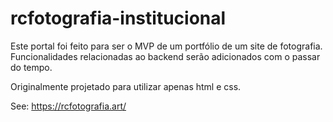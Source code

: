 # rcfotografia-institucional
Este portal foi feito para ser o MVP de um portfólio de um site de fotografia. Funcionalidades relacionadas ao backend serão adicionados com o passar do tempo.

Originalmente projetado para utilizar apenas html e css.

See: https://rcfotografia.art/
